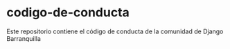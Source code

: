 # codigo-de-conducta
Este repositorio contiene el código de conducta de la comunidad de Django Barranquilla
